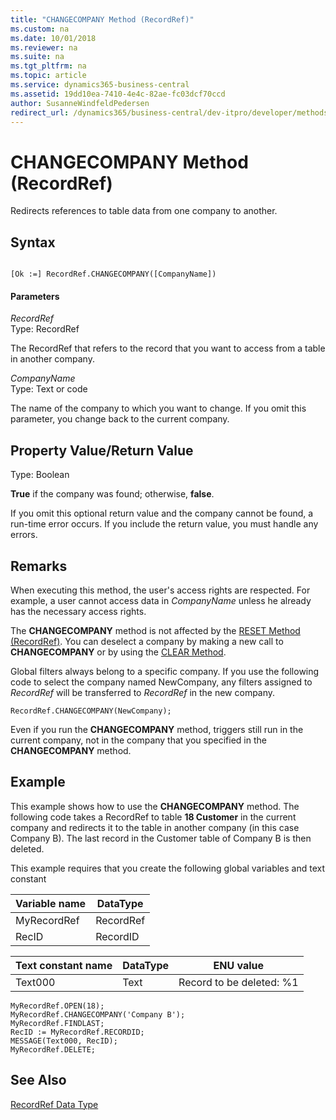 ```yaml
---
title: "CHANGECOMPANY Method (RecordRef)"
ms.custom: na
ms.date: 10/01/2018
ms.reviewer: na
ms.suite: na
ms.tgt_pltfrm: na
ms.topic: article
ms.service: dynamics365-business-central
ms.assetid: 19dd10ea-7410-4e4c-82ae-fc03dcf70ccd
author: SusanneWindfeldPedersen
redirect_url: /dynamics365/business-central/dev-itpro/developer/methods-auto/library
---
```


 

# CHANGECOMPANY Method (RecordRef)
Redirects references to table data from one company to another.  

## Syntax  

```  

[Ok :=] RecordRef.CHANGECOMPANY([CompanyName])  
```  

#### Parameters  
 *RecordRef*  
 Type: RecordRef  

 The RecordRef that refers to the record that you want to access from a table in another company.  

 *CompanyName*  
 Type: Text or code  

 The name of the company to which you want to change. If you omit this parameter, you change back to the current company.  

## Property Value/Return Value  
 Type: Boolean  

 **True** if the company was found; otherwise, **false**.  

 If you omit this optional return value and the company cannot be found, a run-time error occurs. If you include the return value, you must handle any errors.  

## Remarks  
 When executing this method, the user's access rights are respected. For example, a user cannot access data in *CompanyName* unless he already has the necessary access rights.  

 The **CHANGECOMPANY** method is not affected by the [RESET Method \(RecordRef\)](devenv-RESET-Method-RecordRef.md). You can deselect a company by making a new call to **CHANGECOMPANY** or by using the [CLEAR Method](devenv-CLEAR-Method.md).  

 Global filters always belong to a specific company. If you use the following code to select the company named NewCompany, any filters assigned to *RecordRef* will be transferred to *RecordRef* in the new company.  

```  
RecordRef.CHANGECOMPANY(NewCompany);  
```  

 Even if you run the **CHANGECOMPANY** method, triggers still run in the current company, not in the company that you specified in the **CHANGECOMPANY** method.  

## Example  
 This example shows how to use the **CHANGECOMPANY** method. The following code takes a RecordRef to table **18 Customer** in the current company and redirects it to the table in another company \(in this case Company B\). The last record in the Customer table of Company B is then deleted.  

 This example requires that you create the following global variables and text constant  

|Variable name|DataType|  
|-------------------|--------------|  
|MyRecordRef|RecordRef|  
|RecID|RecordID|  

|Text constant name|DataType|ENU value|  
|------------------------|--------------|---------------|  
|Text000|Text|Record to be deleted: %1|  

```  
MyRecordRef.OPEN(18);  
MyRecordRef.CHANGECOMPANY('Company B');  
MyRecordRef.FINDLAST;  
RecID := MyRecordRef.RECORDID;  
MESSAGE(Text000, RecID);  
MyRecordRef.DELETE;  
```  

## See Also  
 [RecordRef Data Type](../datatypes/devenv-RecordRef-Data-Type.md)
